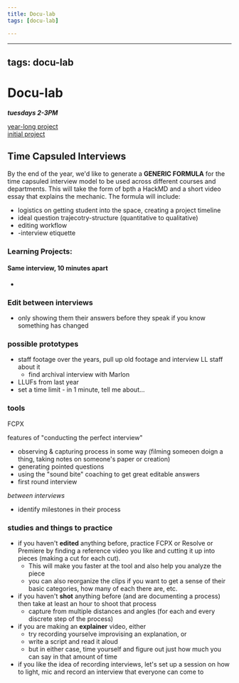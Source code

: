 ```yaml
---
title: Docu-lab
tags: [docu-lab]

---
```


---
tags: docu-lab
---

# Docu-lab 
***tuesdays 2-3PM***

[year-long project](Time-Capsuled-Interviews)   
[initial project](same-interview,-10-minutes-apart)

## Time Capsuled Interviews

By the end of the year, we'd like to generate a **GENERIC FORMULA** for the time capsuled interview model to be used across different courses and departments. This will take the form of bpth a HackMD and a short video essay that explains the mechanic. The formula will include:

- logistics on getting student into the space, creating a project timeline
- ideal question trajecotry-structure (quantitative to qualitative)
- editing workflow
- -interview etiquette


### Learning Projects:

#### Same interview, 10 minutes apart

- 


### Edit between interviews
- only showing them their answers before they speak if you know something has changed 


### possible prototypes
- staff footage over the years, pull up old footage and interview LL staff about it
    - find archival interview with Marlon 
- LLUFs from last year
- set a time limit - in 1 minute, tell me about...

### tools
FCPX

    

features of "conducting the perfect interview"

- observing & capturing process in some way (filming someoen doign a thing, taking notes on someone's paper or creation)
- generating pointed questions
- using the "sound bite" coaching to get great editable answers
- first round interview

*between interviews*
- identify milestones in their process 


### studies and things to practice
- if you haven't **edited** anything before, practice FCPX or Resolve or Premiere by finding a reference video you like and cutting it up into pieces (making a cut for each cut). 
    - This will make you faster at the tool and also help you analyze the piece
    - you can also reorganize the clips if you want to get a sense of their basic categories, how many of each there are, etc.
- if you haven't **shot** anything before (and are documenting a process) then take at least an hour to shoot that process
    - capture from multiple distances and angles (for each and every discrete step of the process)
- if you are making an **explainer** video, either
    - try recording yourselve improvising an explanation, or
    - write a script and read it aloud
    - but in either case, time yourself and figure out just how much you can say in that amount of time
- if you like the idea of recording interviews, let's set up a session on how to light, mic and record an interview that everyone can come to
